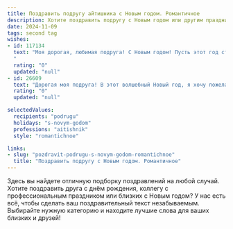 ```yaml
---
title: Поздравить подругу айтишника с Новым годом. Романтичное
description: Хотите поздравить подругу с Новым годом или другим праздником? Наш ИИ создаст незабываемое поздравление, а вы обязательно выделитесь среди других.  
date: 2024-11-09
tags: second tag
wishes:
- id: 117134
  text: "Моя дорогая, любимая подруга! С Новым годом! Пусть этот год станет для тебя таким же волшебным и неповторимым, как твой код, наполненным счастьем,  яркими моментами и, конечно же,  исполнением всех желаний. Пусть все баги в твоей жизни исчезнут, а вместо них появятся только успехи, любовь и радость.  Пусть эта праздничная ночь станет началом  прекрасной истории,  наполненной  взаимопониманием, нежностью и  искренней любовью.  С Новым годом, моя прекрасная айтишница!
  "
  rating: "0"
  updated: "null"
- id: 26609
  text: "Дорогая моя подруга! В этот волшебный Новый год, я хочу пожелать тебе невероятных успехов в твоей увлекательной профессии айтишника. Пусть каждый твой проект будет таким же успешным, как наша многолетняя дружба. Пусть в твоей жизни будет много ярких моментов, которые ты запомнишь навсегда. Счастья, здоровья и любви тебе в этом году и всегда! С теплом и любовью, [Твоё имя]."
  rating: "0"
  updated: "null"

selectedValues:
  recipients: "podrugu"
  holidays: "s-novym-godom"
  professions: "aitishnik"
  style: "romantichnoe"

links:
- slug: "pozdravit-podrugu-s-novym-godom-romantichnoe"
  title: "Поздравить подругу с Новым годом. Романтичное"
---
```


Здесь вы найдете отличную подборку поздравлений на любой случай.
Хотите поздравить друга с днём рождения, коллегу с профессиональным праздником или близких с Новым годом? У нас есть всё, чтобы сделать ваш поздравительный текст незабываемым. Выбирайте нужную категорию и находите лучшие слова для ваших близких и друзей!
